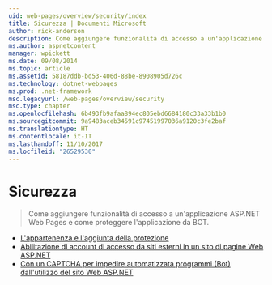```yaml
---
uid: web-pages/overview/security/index
title: Sicurezza | Documenti Microsoft
author: rick-anderson
description: Come aggiungere funzionalità di accesso a un'applicazione ASP.NET Web Pages e come proteggere l'applicazione da BOT.
ms.author: aspnetcontent
manager: wpickett
ms.date: 09/08/2014
ms.topic: article
ms.assetid: 58187ddb-bd53-406d-88be-8908905d726c
ms.technology: dotnet-webpages
ms.prod: .net-framework
msc.legacyurl: /web-pages/overview/security
msc.type: chapter
ms.openlocfilehash: 6b493fb9afaa894ec805ebd6684180c33a33b1b0
ms.sourcegitcommit: 9a9483aceb34591c97451997036a9120c3fe2baf
ms.translationtype: HT
ms.contentlocale: it-IT
ms.lasthandoff: 11/10/2017
ms.locfileid: "26529530"
---
```

<a name="security"></a>Sicurezza
====================
> Come aggiungere funzionalità di accesso a un'applicazione ASP.NET Web Pages e come proteggere l'applicazione da BOT.


- [L'appartenenza e l'aggiunta della protezione](16-adding-security-and-membership.md)
- [Abilitazione di account di accesso da siti esterni in un sito di pagine Web ASP.NET](enabling-login-from-external-sites-in-an-aspnet-web-pages-site.md)
- [Con un CAPTCHA per impedire automatizzata programmi (Bot) dall'utilizzo del sito Web ASP.NET](using-a-catpcha-to-prevent-automated-programs-bots-from-using-your-aspnet-web-site.md)

